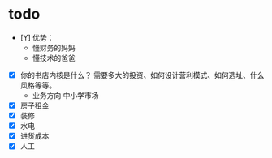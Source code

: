 # todo
- [Y] 优势： 
  + 懂财务的妈妈
  + 懂技术的爸爸
- [X] 你的书店内核是什么？ 需要多大的投资、如何设计营利模式、如何选址、什么风格等等。 
  + 业务方向 中小学市场
- [X] 房子租金 
- [X] 装修 
- [X] 水电 
- [X] 进货成本 
- [X] 人工
